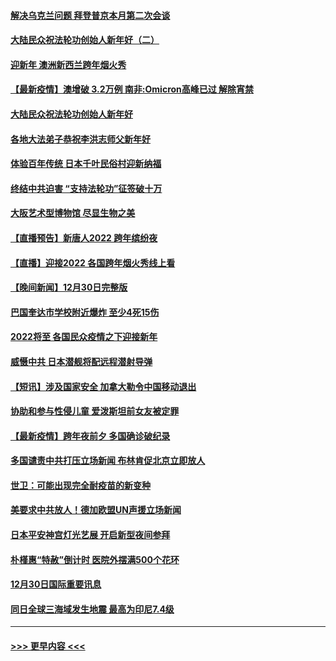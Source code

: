 #### [解决乌克兰问题 拜登普京本月第二次会谈](../pages/prog202/a103308858.md?t=01010501) 
#### [大陆民众祝法轮功创始人新年好（二）](../pages/prog202/a103308646.md?t=01010501) 
#### [迎新年 澳洲新西兰跨年烟火秀](../pages/prog202/a103308706.md?t=01010501) 
#### [【最新疫情】澳增破 3.2万例 南非:Omicron高峰已过 解除宵禁](../pages/prog202/a103308683.md?t=01010501) 
#### [大陆民众祝法轮功创始人新年好](../pages/prog202/a103308650.md?t=01010501) 
#### [各地大法弟子恭祝李洪志师父新年好](../pages/prog202/a103308618.md?t=01010501) 
#### [体验百年传统 日本千叶民俗村迎新纳福](../pages/prog202/a103308484.md?t=01010501) 
#### [终结中共迫害 “支持法轮功”征签破十万](../pages/prog202/a103308597.md?t=01010501) 
#### [大阪艺术型博物馆 尽显生物之美](../pages/prog202/a103308384.md?t=01010501) 
#### [【直播预告】新唐人2022 跨年缤纷夜](../pages/prog202/a103303736.md?t=01010501) 
#### [【直播】迎接2022 各国跨年烟火秀线上看](../pages/prog202/a103308120.md?t=01010501) 
#### [【晚间新闻】12月30日完整版](../pages/prog202/a103307967.md?t=01010501) 
#### [巴国奎达市学校附近爆炸 至少4死15伤](../pages/prog202/a103307970.md?t=01010501) 
#### [2022将至 各国民众疫情之下迎接新年](../pages/prog202/a103307787.md?t=01010501) 
#### [威慑中共 日本潜舰将配远程潜射导弹](../pages/prog202/a103307756.md?t=01010501) 
#### [【短讯】涉及国家安全 加拿大勒令中国移动退出](../pages/prog202/a103307497.md?t=01010501) 
#### [协助和参与性侵儿童 爱泼斯坦前女友被定罪](../pages/prog202/a103307555.md?t=01010501) 
#### [【最新疫情】跨年夜前夕 多国确诊破纪录](../pages/prog202/a103307514.md?t=01010501) 
#### [多国谴责中共打压立场新闻 布林肯促北京立即放人](../pages/prog202/a103307473.md?t=01010501) 
#### [世卫：可能出现完全耐疫苗的新变种](../pages/prog202/a103306914.md?t=01010501) 
#### [美要求中共放人！德加欧盟UN声援立场新闻](../pages/prog202/a103306865.md?t=01010501) 
#### [日本平安神宫灯光艺展 开启新型夜间参拜](../pages/prog202/a103306858.md?t=01010501) 
#### [朴槿惠“特赦”倒计时 医院外摆满500个花环](../pages/prog202/a103306880.md?t=01010501) 
#### [12月30日国际重要讯息](../pages/prog202/a103306852.md?t=01010501) 
#### [同日全球三海域发生地震 最高为印尼7.4级](../pages/prog202/a103306790.md?t=01010501) 

----
#### [ >>> 更早内容 <<< ](../indexes/prog202-earlier.md)
